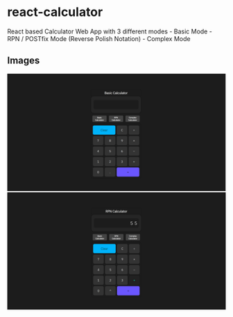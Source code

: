 # react-calculator
React based Calculator Web App with 3 different modes
    - Basic Mode
    - RPN / POSTfix Mode (Reverse Polish Notation)
    - Complex Mode

## Images
<img src ="/public/image1.png">
<img src ="/public/image2.png">